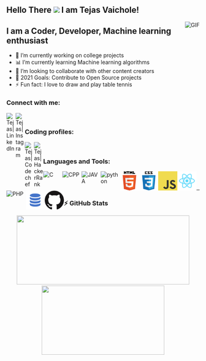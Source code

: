 ## Hello There <img src="https://media.giphy.com/media/hvRJCLFzcasrR4ia7z/giphy.gif" width="28"> I am Tejas Vaichole! [](https://komarev.com/ghpvc/username=TejasV58&color=red)

<img align="right" alt="GIF" src="https://i.pinimg.com/originals/e4/26/70/e426702edf874b181aced1e2fa5c6cde.gif" />

## I am a Coder, Developer, Machine learning enthusiast

- 🔭 I’m currently working on college projects 
- :bar_chart: I’m currently learning Machine learning algorithms
- 👯 I’m looking to collaborate with other content creators
- :dart: 2021 Goals: Contribute to Open Source projects
- ⚡  Fun fact: I love to draw and play table tennis

### Connect with me:

[<img align="left" alt="Tejas| LinkedIn" width="24px" src="https://cdn.jsdelivr.net/npm/simple-icons@v3/icons/linkedin.svg" />][linkedin]
[<img align="left" alt="Tejas| Instagram" width="24px" src="https://cdn.jsdelivr.net/npm/simple-icons@v3/icons/instagram.svg" />][instagram]

<br/>

### Coding profiles:

[<img align="left" alt="Tejas| Codechef" width="24px" src="https://cdn.jsdelivr.net/npm/simple-icons@3.13.0/icons/codechef.svg" />][codechef]
[<img align="left" alt="Tejas| HackerRank" width="24px" src="https://cdn.jsdelivr.net/npm/simple-icons@3.13.0/icons/hackerrank.svg" />][hackerrank]

<br />

### Languages and Tools:

<img align="left" alt="C" width="50px" src="https://raw.githubusercontent.com/jmnote/z-icons/master/svg/c.svg" />
<img align="left" alt="CPP" width="50px" src="https://raw.githubusercontent.com/jmnote/z-icons/master/svg/cpp.svg" />
<img align="left" alt="JAVA" width="50px" src="https://raw.githubusercontent.com/jmnote/z-icons/master/svg/java.svg" />
<img align="left" alt="python" width="50px" src="https://raw.githubusercontent.com/jmnote/z-icons/master/svg/python.svg" />
<img align="left" alt="HTML5" width="50px" src="https://raw.githubusercontent.com/github/explore/80688e429a7d4ef2fca1e82350fe8e3517d3494d/topics/html/html.png" />
<img align="left" alt="CSS3" width="50px" src="https://raw.githubusercontent.com/github/explore/80688e429a7d4ef2fca1e82350fe8e3517d3494d/topics/css/css.png" />
<img align="left" alt="JavaScript" width="50px" src="https://raw.githubusercontent.com/github/explore/80688e429a7d4ef2fca1e82350fe8e3517d3494d/topics/javascript/javascript.png" />
<img align="left" alt="React" width="50px" src="https://raw.githubusercontent.com/github/explore/80688e429a7d4ef2fca1e82350fe8e3517d3494d/topics/react/react.png" />
<img align="left" alt="PHP" width="50px" src="https://raw.githubusercontent.com/jmnote/z-icons/master/svg/php.svg" />
<img align="left" alt="SQL" width="50px" src="https://raw.githubusercontent.com/github/explore/80688e429a7d4ef2fca1e82350fe8e3517d3494d/topics/sql/sql.png" />
<img align="left" alt="GitHub" width="50px" src="https://raw.githubusercontent.com/github/explore/78df643247d429f6cc873026c0622819ad797942/topics/github/github.png" />


<br />
<br />

---

### :zap: GitHub Stats

<p align="center">
    <a href="https://github.com/TejasV58">
    <img height="180em" width="450em" src="https://github-readme-stats.vercel.app/api?username=TejasV58&count_private=true&show_icons=true&hide_title=true&theme=radical"/>
    <img height="180em" width="320em" src="https://github-readme-stats.vercel.app/api/top-langs/?username=TejasV58&langs_count=6&layout=compact&theme=radical"/>
    </a>
</p>


[linkedin]: https://www.linkedin.com/in/tejas-vaichole-049209196/
[instagram]: https://www.instagram.com/tejasvaichole55/
[codechef]: https://www.codechef.com/users/tejasv_55
[hackerrank]: https://www.hackerrank.com/tejasv515
